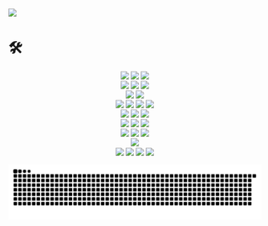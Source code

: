# 
<a href="https://velog.io/@devjcode" target="_blank"><img src="https://img.shields.io/badge/Blog-20C997?style=flat-square&logo=Velog&logoColor=white"/></a>

# 🛠
<p align="center">
  <img src="https://img.shields.io/badge/C-A8B9CC?style=flat-square&logo=C&logoColor=white" /> 
  <img src="https://img.shields.io/badge/PHP-777BB4?style=flat-square&logo=PHP&logoColor=white" />  
  <img src="https://img.shields.io/badge/Python-3776AB?style=flat-square&logo=Python&logoColor=white" /> <br />
  <img src="https://img.shields.io/badge/HTML5-E34F26?style=flat-square&logo=HTML5&logoColor=white" />
  <img src="https://img.shields.io/badge/CSS3-1572B6?style=flat-square&logo=CSS3&logoColor=white" /> 
  <img src="https://img.shields.io/badge/JavaScript-F7DF1E?style=flat-square&logo=JavaScript&logoColor=white" />  <br />
  <img src="https://img.shields.io/badge/Django-092E20?style=flat-square&logo=Django&logoColor=white" "/>
  <img src="https://img.shields.io/badge/React-61DAFB?style=flat-square&logo=React&logoColor=white"/> <br />
  <img src="https://img.shields.io/badge/Android-3DDC84?style=flat-square&logo=Android&logoColor=white" />
  <img src="https://img.shields.io/badge/Apache-D22128?style=flat-square&logo=Apache&logoColor=white" />
  <img src="https://img.shields.io/badge/MySQL-4479A1?style=flat-square&logo=MySQL&logoColor=white" />
  <img src="https://img.shields.io/badge/SQLite-003B57?style=flat-square&logo=SQLite&logoColor=white" /> <br />
  <img src="https://img.shields.io/badge/Linux-FCC624?style=flat-square&logo=Linux&logoColor=white" />
  <img src="https://img.shields.io/badge/Ubuntu-E95420?style=flat-square&logo=Ubuntu&logoColor=white" />
  <img src="https://img.shields.io/badge/Kali Linux-557C94?style=flat-square&logo=Kali Linux&logoColor=white" /> <br />            
  <img src="https://img.shields.io/badge/Amazon EC2-FF9900?style=flat-square&logo=Amazon EC2&logoColor=white"/> 
  <img src="https://img.shields.io/badge/Amazon RDS-527FFF?style=flat-square&logo=Amazon RDS&logoColor=white" "/> 
  <img src="https://img.shields.io/badge/Amazon S3-569A31?style=flat-square&logo=Amazon S3&logoColor=white"/> <br />
  <img src="https://img.shields.io/badge/Visual Studio-5C2D91?style=flat-square&logo=Visual Studio&logoColor=white" "/> 
  <img src="https://img.shields.io/badge/Visual Studio Code-007ACC?style=flat-square&logo=Visual Studio Code&logoColor=white" "/> 
  <img src="https://img.shields.io/badge/PyCharm-000000?style=flat-square&logo=PyCharm&logoColor=white"/> <br />
  <img src="https://img.shields.io/badge/Postman-FF6C37?style=flat-square&logo=Postman&logoColor=white"/> <br />
  <img src="https://img.shields.io/badge/Figma-F24E1E?style=flat-square&logo=Figma&logoColor=white"/> 
  <img src="https://img.shields.io/badge/Notion-000000?style=flat-square&logo=Notion&logoColor=white"/> 
  <img src="https://img.shields.io/badge/Slack-4A154B?style=flat-square&logo=Slack&logoColor=white" />
  <img src="https://img.shields.io/badge/Discord-5865F2?style=flat-square&logo=Discord&logoColor=white"/>
</p>

  ![snake gif](https://github.com/devjcode/devjcode/blob/output/github-contribution-grid-snake.svg)
